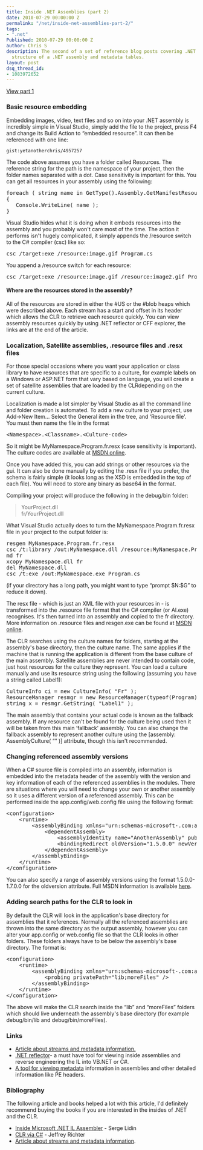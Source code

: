 ```yaml
---
title: Inside .NET Assemblies (part 2)
date: 2010-07-29 00:00:00 Z
permalink: "/net/inside-net-assemblies-part-2/"
tags:
- ".net"
Published: 2010-07-29 00:00:00 Z
author: Chris S
description: The second of a set of reference blog posts covering .NET assemblies + modules,
  structure of a .NET assembly and metadata tables.
layout: post
dsq_thread_id:
- 1083972652
---
```


[View part 1][1]</li> 

### Basic resource embedding

Embedding images, video, text files and so on into your .NET assembly is incredibly simple in Visual Studio, simply add the file to the project, press F4 and change its Build Action to &#8220;embedded resource&#8221;. It can then be referenced with one line:

<!--more-->

  
`gist:yetanotherchris/4957257`

The code above assumes you have a folder called Resources. The reference string for the path is the namespace of your project, then the folder names separated with a dot. Case sensitivity is important for this. You can get all resources in your assembly using the following:

<pre>foreach ( string name in GetType().Assembly.GetManifestResourceNames() )
{
   Console.WriteLine( name );
}
</pre>

Visual Studio hides what it is doing when it embeds resources into the assembly and you probably won't care most of the time. The action it performs isn't hugely complicated, it simply appends the /resource switch to the C# compiler (csc) like so:

<pre>csc /target:exe /resource:image.gif Program.cs
</pre>

You append a /resource switch for each resource:

<pre>csc /target:exe /resource:image.gif /resource:image2.gif Program.cs
</pre>

#### Where are the resources stored in the assembly?

All of the resources are stored in either the #US or the #blob heaps which were described above. Each stream has a start and offset in its header which allows the CLR to retrieve each resource quickly. You can view assembly resources quickly by using .NET reflector or CFF explorer, the links are at the end of the article. 

### Localization, Satellite assemblies, .resource files and .resx files

For those special occasions where you want your application or class library to have resources that are specific to a culture, for example labels on a Windows or ASP.NET form that vary based on language, you will create a set of satellite assemblies that are loaded by the CLRdepending on the current culture. 

Localization is made a lot simpler by Visual Studio as all the command line and folder creation is automated. To add a new culture to your project, use Add->New Item&#8230; Select the General item in the tree, and &#8216;Resource file'. You must then name the file in the format

<pre>&lt;Namespace&gt;.&lt;Classname&gt;.&lt;Culture-code&gt;
</pre>

So it might be MyNamespace.Program.fr.resx (case sensitivity is important). The culture codes are available at [MSDN online][2]. 

Once you have added this, you can add strings or other resources via the gui. It can also be done manually by editing the .resx file if you prefer, the schema is fairly simple (it looks long as the XSD is embedded in the top of each file). You will need to store any binary as base64 in the format. 

Compiling your project will produce the following in the debug/bin folder: 

> YourProject.dll   
> fr/YourProject.dll 

What Visual Studio actually does to turn the MyNamespace.Program.fr.resx file in your project to the output folder is: 

<pre>resgen MyNamespace.Program.fr.resx
csc /t:library /out:MyNamespace.dll /resource:MyNamespace.Program.fr.resources
md fr
xcopy MyNamespace.dll fr
del MyNamespace.dll
csc /t:exe /out:MyNamespace.exe Program.cs
</pre>

(if your directory has a long path, you might want to type &#8220;prompt $N:\$G&#8221; to reduce it down).

The resx file - which is just an XML file with your resources in - is transformed into the .resource file format that the C# compiler (or Al.exe) recognises. It's then turned into an assembly and copied to the fr directory. More information on .resource files and resgen.exe can be found at [MSDN online][3]. 

The CLR searches using the culture names for folders, starting at the assembly's base directory, then the culture name. The same applies if the machine that is running the application is different from the base culture of the main assembly. Satellite assemblies are never intended to contain code, just host resources for the culture they represent. You can load a culture manually and use its resource string using the following (assuming you have a string called Label1): 

<pre>CultureInfo ci = new CultureInfo( "Fr" );
ResourceManager resmgr = new ResourceManager(typeof(Program) );
string x = resmgr.GetString( "Label1" );
</pre>

The main assembly that contains your actual code is known as the fallback assembly. If any resource can't be found for the culture being used then it will be taken from this main &#8216;fallback' assembly. You can also change the fallback assembly to represent another culture using the [assembly: AssemblyCulture( &#8220;&#8221; )] attribute, though this isn't recommended. 

### Changing referenced assembly versions

When a C# source file is compiled into an assembly, information is embedded into the metadata header of the assembly with the version and key information of each of the referenced assemblies in the modules. There are situations where you will need to change your own or another assembly so it uses a different version of a referenced assembly. This can be performed inside the app.config/web.config file using the following format: 

<pre>&lt;configuration&gt;
	&lt;runtime&gt;
		&lt;assemblyBinding xmlns="urn:schemas-microsoft-.com:asm.v1"&gt;
			&lt;dependentAssembly&gt;
				&lt;assemblyIdentity name="AnotherAssembly" publicKeyToken="xxx" culture="neutral" /&gt;
				&lt;bindingRedirect oldVersion="1.5.0.0" newVersion="2.0.0.0" /&gt;
			&lt;/dependentAssembly&gt;
		&lt;/assemblyBinding&gt;
	&lt;/runtime&gt;
&lt;/configuration&gt;
</pre>

You can also specify a range of assembly versions using the format 1.5.0.0-1.7.0.0 for the oldversion attribute. Full MSDN information is available [here][4]. 

### Adding search paths for the CLR to look in

By default the CLR will look in the application's base directory for assemblies that it references. Normally all the referenced assemblies are thrown into the same directory as the output assembly, however you can alter your app.config or web.config file so that the CLR looks in other folders. These folders always have to be below the assembly's base directory. The format is: 

<pre>&lt;configuration&gt;
	&lt;runtime&gt;
		&lt;assemblyBinding xmlns="urn:schemas-microsoft-.com:asm.v1"&gt;
			&lt;probing privatePath="lib;moreFiles" /&gt;
		&lt;/assemblyBinding&gt;
	&lt;/runtime&gt;
&lt;/configuration&gt;
</pre>

The above will make the CLR search inside the &#8220;lib&#8221; and &#8220;moreFiles&#8221; folders which should live underneath the assembly's base directory (for example debug/bin/lib and debug/bin/moreFiles). 

### Links

  * [Article about streams and metadata information.][5] 
  * [.NET reflector][6]- a must have tool for viewing inside assemblies and reverse engineering the IL into VB.NET or C#. 
  * [A tool for viewing metadata][7] information in assemblies and other detailed information like PE headers. 

### Bibliography

The following article and books helped a lot with this article, I'd definitely recommend buying the books if you are interested in the insides of .NET and the CLR.

  * [Inside Microsoft .NET IL Assembler][8] - Serge Lidin 
  * [CLR via C#][9] - Jeffrey Richter 
  * [Article about streams and metadata information][5].

 [1]: /tags/net/inside-net-assemblies-part-1/
 [2]: http://msdn.microsoft.com/en-us/library/system.globalization.cultureinfo.aspx
 [3]: http://msdn.microsoft.com/en-us/library/zew6azb7(VS.80).aspx
 [4]: http://msdn.microsoft.com/en-us/library/eftw1fys.aspx
 [5]: http://www.codeproject.com/KB/dotnet/dotnetformat.aspx
 [6]: http://www.aisto.com/roeder/dotnet/
 [7]: http://ntcore.com/exsuite.php
 [8]: http://www.amazon.com/Inside-Microsoft-NET-IL-Assembler/dp/0735615470/
 [9]: http://www.amazon.com/CLR-via-Second-Pro-Developer/dp/0735621632/